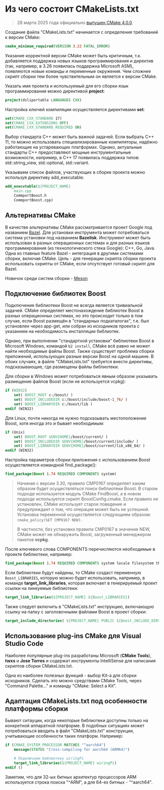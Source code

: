 # Из чего состоит CMakeLists.txt

>28 марта 2025 года официально [выпущен CMake 4.0.0](https://www.kitware.com/cmake-4-0-0-available-for-download/).

Создание файла "CMakeLists.txt" начинается с определения требований к версии CMake:

``` cmake
cmake_minimum_required(VERSION 3.22 FATAL_ERROR)
```

Указание корректной версии CMake может быть критичным, т.к. добавляется поддержка новых языков программирования и директив (так, например, в 3.26 появилась поддержка Microsoft ASM), появляются новые команды и переменные окружения. Чем сложнее скрипт сборки тем более чувствительным он является к версии CMake.

Указать имя проекта и используемый для его сборки язык программирования можно директивой **project**:

``` cmake
project(dsliportable LANGUAGES CXX)
```

Настройка ключей компиляции осуществляется директивами **set**:

``` cmake
set(CMAKE_CXX_STANDARD 17)
set(CMAKE_CXX_EXTENSIONS OFF)
set(CMAKE_CXX_STANDARD_REQUIRED ON)
```

Выбор стандарта C++ может быть важной задачей. Если выбрать C++ 11, то можно использовать специализированные компиляторы, надёжно работающие на устаревающих платформах. Однако, актуальные стандарты C++ предоставляют мощные инструментальные возможности, например, в C++ 17 появилась поддержка типов: std::string_view, std::optional, std::variant.

Указываем список файлов, участвующих в сборке проекта можно используя директиву add_executable:

``` cmake
add_executable(${PROJECT_NAME} 
    main.cpp 
    CommportBoost.h
    CommportBoost.cpp)
```

## Альтернативы CMake

В качестве альтернативы CMake рассматривается проект Google под названием [Bazel](https://bazel.build/). Для установки инструмента может потребоваться система установки под названием **Bazelisk**. Инструмент может быть использован в разных операционных системах и для разных языков программирования (из технологического стека Google): C++, Go, Java. Одна из главных feature Bazel - интеграция в другими системами сборки, включая CMake. Цель - для генерации скрипта сборки проекта использовать скрипты от CMake, если отсутствует готовый скрипт для Bazel.

Новичок среди систем сборки - [Meson](https://mesonbuild.com/)

## Подключение библиотек Boost

Подключение библиотеки Boost не всегда является тривиальной задачей. CMake определяет местонахождение библиотек Boost в разных операционных системах, но это происходит только в том случае, если Boost размещён в "стандарных подкаталогах", т.е. был установлен через app-get, или собран из исходников проекта с указанием на необходимость инсталляции библиотек.

Однако, при выполнении "стандартной установки" библиотеки Boost в Microsoft Windows, командой `b2 install`, CMake всё равно не может найти необходимые файлы Boost. Также существует проблема сборки приложений, использующих разные версии Boost на одной машине. В обоих случаях, в файле "CMakeLists.txt" требуется внести директивы, подсказывающие, где размещены файлы библиотеки.

Для сборки в Windows может потребоваться явным образом указывать размещение файлов Boost (если не используется vcpkg):

``` cmake
if (WIN32)
    set( BOOST_ROOT c:/boost/ )
    set( BOOST_INCLUDEDIR c:/boost/include/boost-1_76/ )
    set( BOOST_LIBRARYDIR c:/boost/lib )    
endif (WIN32)
```

Для Linux, почти никогда не нужно подсказывать местоположение Boost, хотя иногда это и бывает необходимым:

``` cmake
if (Unix)
    set( BOOST_ROOT $ENV{HOME}/boost/current/ )
    set( BOOST_INCLUDEDIR $ENV{HOME}/boost/current/include/ )
    set( BOOST_LIBRARYDIR $ENV{HOME}/boost/current/lib_x86_64/ )
endif (WIN32)
```

Настройка параметров сборки приложения с использованием Boost осуществляется командной find_package():

``` cmake
find_package(Boost 1.74 REQUIRED COMPONENTS system)
```

>Начиная с версии 3.30, правило CMP0167 определяет каким образом будет осуществляться поиск библиотеки Boost. В старом подходе используется модуль CMake FindBoost, а в новом подходе используется скрипт BoostConfig.cmake. Если правило не установлен, CMake использует старое поведение и предупреждает о том, что операция может быть не успешной. Установка переменной осуществляется следующием образом: `cmake_policy(SET CMP0167 NEW)`.
>
>В частности, без установки правила CMP0167 в значение NEW, CMake может не обнаружить Boost, загруженный менеджером пакетов **vcpkg**.

После ключевого слова COMPONENTS перечисляются необходимые в проекте библиотеки, например:

``` cmake
find_package(Boost 1.74 REQUIRED COMPONENTS system locale filesystem thread)
```

Если библиотеки будут найдены, то CMake создаст переменную `Boost_LIBRARIES`, которую можно будет использовать, например, в команде **target_link_libraries**, которая включает в генерируемый проект ссылки на линкуемые библиотеки:

``` cmake
target_link_libraries(${PROJECT_NAME} ${Boost_LIBRARIES})
```

Также следует включить в "CMakeLists.txt" инструкцию, включающую ссылку на папку с заголовочными файлами Boost в проект сборки:

``` cmake
target_include_directories( ${PROJECT_NAME} PUBLIC ${Boost_INCLUDE_DIRS})
```

## Использование plug-ins CMake для Visual Studio Code

Наиболее популярные plug-ins разработаны Microsoft (**CMake Tools**), **twxs** и **Jose Torres** и содержат инструменты IntelliSense для написания скриптов сборки CMakeLists.txt.

Одна из наиболее полезных функций - выбор Kit-а для сборки исходников. Сделать это можно средствами CMake Tools, через "Command Palette..." и команду "CMake: Select a Kit".

## Адаптация CMakeLists.txt под особенности платформы сборки

Бывают ситауции, когда некоторые библиотеки доступны только на конкретной аппаратной платформе. В подобных ситуациях может потребоваться вводить в файл "CMakeLists.txt" конструкции, учитывающие особенности таких платформ. Например:

```cmake
if (CMAKE_SYSTEM_PROCESSOR MATCHES "^aarch64")
	message(STATUS "Cross-compiling for aarch64 (ARM64)")

	# Подключаем библиотеку wiringPi
	target_link_libraries(${PROJECT_NAME} wiringPi)
endif ()
```

Заметим, что для 32-ых битных архитектур процессоров ARM используется строка поиска "^ARM", а для 64-ех битных - "^aarch64".
